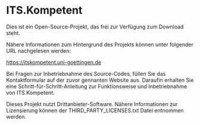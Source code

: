 # ITS.Kompetent

Dies ist ein Open-Source-Projekt, das frei zur Verfügung zum Download steht.

Nähere Informationen zum Hintergrund des Projekts können unter folgender URL nachgelesen werden:

https://itskompetent.uni-goettingen.de

Bei Fragen zur Inbetriebnahme des Source-Codes, füllen Sie das Kontaktformular auf der zuvor gennanten Website aus. Daraufin erhalten Sie eine Schritt-für-Schritt-Anleitung zur Funktionsweise und Inbetriebnahme von ITS.Kompetent.

Dieses Projekt nutzt Drittanbieter-Software. Nähere Informationen zur Lizensierung können der THIRD_PARTY_LICENSES.txt Datei entnommen werden.
